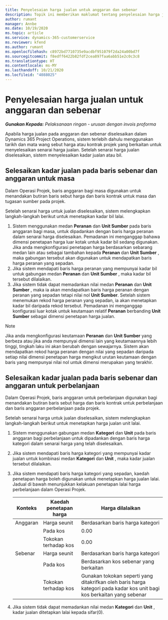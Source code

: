 ```yaml
---
title: Penyelesaian harga jualan untuk anggaran dan sebenar
description: Topik ini memberikan maklumat tentang penyelesaian harga jualan pada anggaran dan sebenar.
author: rumant
manager: Annbe
ms.date: 10/19/2020
ms.topic: article
ms.service: dynamics-365-customerservice
ms.reviewer: kfend
ms.author: rumant
ms.openlocfilehash: c8972bd7710735e9acdbf951079f2da24a00bd7f
ms.sourcegitcommit: f8edff6422b82fdf2cea897faa6abb51e2c0c3c8
ms.translationtype: HT
ms.contentlocale: ms-MY
ms.lasthandoff: 10/21/2020
ms.locfileid: "4088025"
---
```

# <a name="resolving-sales-prices-for-estimates-and-actuals"></a>Penyelesaian harga jualan untuk anggaran dan sebenar

_**Gunakan Kepada:** Pelaksanaan ringan - urusan dengan invois proforma_

Apabila harga jualan pada anggaran dan sebenar diselesaikan dalam Dynamics 365 Project Operations, sistem terlebih dahulu menggunakan tarikh dan mata wang sebut harga atau kontrak projek yang berkaitan untuk menyelesaikan senarai harga jualan. Setelah senarai harga jualan diselesaikan, sistem menyelesaikan kadar jualan atau bil.

## <a name="resolve-sales-rates-on-actual-and-estimate-lines-for-time"></a>Selesaikan kadar jualan pada baris sebenar dan anggaran untuk masa

Dalam Operasi Projek, baris anggaran bagi masa digunakan untuk menandakan butiran baris sebut harga dan baris kontrak untuk masa dan tugasan sumber pada projek.

Setelah senarai harga untuk jualan diselesaikan, sistem melengkapkan langkah-langkah berikut untuk menetapkan kadar bil lalai.

1. Sistem menggunakan medan **Peranan** dan **Unit Sumber** pada baris anggaran bagi masa, untuk dipadankan dengan baris harga peranan dalam senarai harga diselesaikan. Pemadanan ini menganggap bahawa dimensi penetapan harga luar kotak untuk kadar bil sedang digunakan. Jika anda mengkonfigurasi penetapan harga berdasarkan sebarang medan lain atau sebagai tambahan kepada **Peranan** dan **Unit Sumber** , maka gabungan tersebut akan digunakan untuk mendapatkan baris harga peranan yang sepadan.
2. Jika sistem mendapati baris harga peranan yang mempunyai kadar bil untuk gabungan medan **Peranan** dan **Unit Sumber** , maka kadar bil tersebut dilalaikan.
3. Jika sistem tidak dapat memadankan nilai medan **Peranan** dan **Unit Sumber** , maka ia akan mendapatkan baris harga peranan dengan peranan yang sepadan tetapi nilai nol **Unit Sumber**. Setelah sistem menemukan rekod harga peranan yang sepadan, ia akan menetapkan kadar bil daripada rekod tersebut. Pemadanan ini menganggap konfigurasi luar kotak untuk keutamaan relatif **Peranan** berbanding **Unit Sumber** sebagai dimensi penetapan harga jualan.

> [!NOTE]
> Jika anda mengkonfigurasi keutamaan **Peranan** dan **Unit Sumber** yang berbeza atau jika anda mempunyai dimensi lain yang keutamaannya lebih tinggi, tingkah laku ini akan berubah dengan sewajarnya. Sistem akan mendapatkan rekod harga peranan dengan nilai yang sepadan daripada setiap nilai dimensi penetapan harga mengikut urutan keutamaan dengan baris yang mempunyai nilai nol untuk dimensi merupakan yang terakhir.

## <a name="resolve-sales-rates-on-actual-and-estimate-lines-for-expense"></a>Selesaikan kadar jualan pada baris sebenar dan anggaran untuk perbelanjaan

Dalam Operasi Projek, baris anggaran untuk perbelanjaan digunakan bagi menandakan butiran baris sebut harga dan baris kontrak untuk perbelanjaan dan baris anggaran perbelanjaan pada projek.

Setelah senarai harga untuk jualan diselesaikan, sistem melengkapkan langkah-langkah berikut untuk menetapkan harga jualan unit lalai.

1. Sistem menggunakan gabungan medan **Kategori** dan **Unit** pada baris anggaran bagi perbelanjaan untuk dipadankan dengan baris harga kategori dalam senarai harga yang telah diselesaikan.
2. Jika sistem mendapati baris harga kategori yang mempunyai kadar jualan untuk kombinasi medan **Kategori** dan **Unit** , maka kadar jualan tersebut dilalaikan.
3. Jika sistem mendapati baris harga kategori yang sepadan, kaedah penetapan harga boleh digunakan untuk menetapkan harga jualan lalai. Jadual di bawah menunjukkan kelakuan penetapan lalai harga perbelanjaan dalam Operasi Projek.

    | Konteks | Kaedah penetapan harga | Harga dilalaikan |
    | --- | --- | --- |
    | Anggaran | Harga seunit | Berdasarkan baris harga kategori |
    | &nbsp; | Pada kos | 0.00 |
    | &nbsp; | Tokokan terhadap kos | 0.00 |
    | Sebenar | Harga seunit | Berdasarkan baris harga kategori |
    | &nbsp; | Pada kos | Berdasarkan kos sebenar yang berkaitan |
    | &nbsp; | Tokokan terhadap kos | Gunakan tokokan seperti yang ditakrifkan oleh baris harga kategori pada kadar kos unit bagi kos berkaitan yang sebenar |

4. Jika sistem tidak dapat memadankan nilai medan **Kategori** dan **Unit** , kadar jualan ditetapkan lalai kepada sifar(0).
